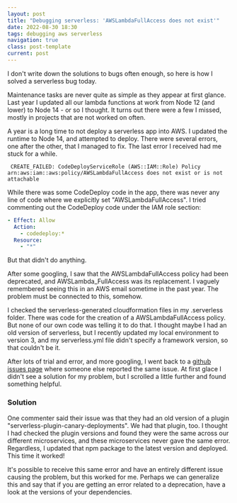 ```yaml
---
layout: post
title: "Debugging serverless: 'AWSLambdaFullAccess does not exist'"
date: 2022-08-30 18:30
tags: debugging aws serverless
navigation: true
class: post-template
current: post
---
```


I don't write down the solutions to bugs often enough, so here is how I solved a serverless bug today.

Maintenance tasks are never quite as simple as they appear at first glance. Last year I updated all our lambda functions at work from Node 12 (and lower) to Node 14 - or so I thought. It turns out there were a few I missed, mostly in projects that are not worked on often.

A year is a long time to not deploy a serverless app into AWS. I updated the runtime to Node 14, and attempted to deploy. There were several errors, one after the other, that I managed to fix. The last error I received had me stuck for a while.

` CREATE_FAILED: CodeDeployServiceRole (AWS::IAM::Role) Policy arn:aws:iam::aws:policy/AWSLambdaFullAccess does not exist or is not attachable`

While there was some CodeDeploy code in the app, there was never any line of code where we explicitly set "AWSLambdaFullAccess". I tried commenting out the CodeDeploy code under the IAM role section:

```yaml
- Effect: Allow
  Action:
    - codedeploy:*
  Resource:
    - "*"
```

But that didn't do anything.

After some googling, I saw that the AWSLambdaFullAccess policy had been deprecated, and AWSLambda_FullAccess was its replacement. I vaguely remembered seeing this in an AWS email sometime in the past year. The problem must be connected to this, somehow.

I checked the serverless-generated cloudformation files in my .serverless folder. There was code for the creation of a AWSLambdaFullAccess policy. But none of our own code was telling it to do that. I thought maybe I had an old version of serverless, but I recently updated my local environment to version 3, and my serverless.yml file didn't specify a framework version, so that couldn't be it.

After lots of trial and error, and more googling, I went back to a [github issues page](https://github.com/serverless/components/issues/918) where someone else reported the same issue. At first glace I didn't see a solution for my problem, but I scrolled a little further and found something helpful.

### Solution

One commenter said their issue was that they had an old version of a plugin "serverless-plugin-canary-deployments". We had that plugin, too. I thought I had checked the plugin versions and found they were the same across our different microservices, and these microservices never gave the same error. Regardless, I updated that npm package to the latest version and deployed. This time it worked!

It's possible to receive this same error and have an entirely different issue causing the problem, but this worked for me. Perhaps we can generalize this and say that if you are getting an error related to a deprecation, have a look at the versions of your dependencies.
